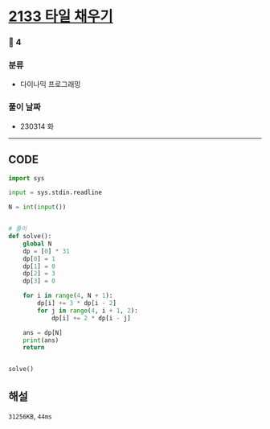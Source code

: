 # [2133 타일 채우기](https://www.acmicpc.net/problem/2133)

### 🥇 4

### 분류

- 다이나믹 프로그래밍

### 풀이 날짜

- 230314 화

---

## CODE

```python
import sys

input = sys.stdin.readline

N = int(input())


# 풀이
def solve():
    global N
    dp = [0] * 31
    dp[0] = 1
    dp[1] = 0
    dp[2] = 3
    dp[3] = 0

    for i in range(4, N + 1):
        dp[i] += 3 * dp[i - 2]
        for j in range(4, i + 1, 2):
            dp[i] += 2 * dp[i - j]

    ans = dp[N]
    print(ans)
    return


solve()

```

## 해설

`31256KB`, `44ms`
